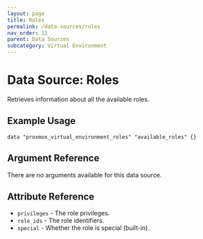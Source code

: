 ```yaml
---
layout: page
title: Roles
permalink: /data-sources/roles
nav_order: 12
parent: Data Sources
subcategory: Virtual Environment
---
```


# Data Source: Roles

Retrieves information about all the available roles.

## Example Usage

```
data "proxmox_virtual_environment_roles" "available_roles" {}
```

## Argument Reference

There are no arguments available for this data source.

## Attribute Reference

* `privileges` - The role privileges.
* `role_ids` - The role identifiers.
* `special` - Whether the role is special (built-in).
